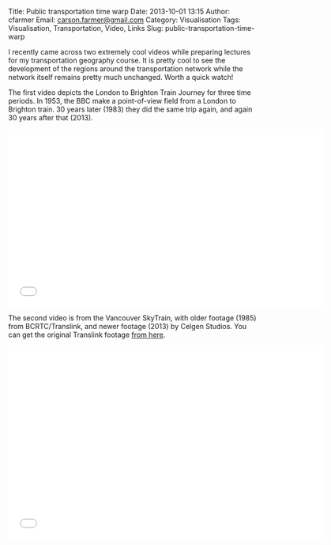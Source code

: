 Title: Public transportation time warp
Date: 2013-10-01 13:15
Author: cfarmer
Email: carson.farmer@gmail.com
Category: Visualisation
Tags: Visualisation, Transportation, Video, Links
Slug: public-transportation-time-warp

I recently came across two extremely cool videos while preparing lectures for my
transportation geography course. It is pretty cool to see the development of the 
regions around the transportation network while the network itself remains 
pretty much unchanged. Worth a quick watch!

The first video depicts the London to Brighton Train Journey for three time 
periods. In 1953, the BBC make a point-of-view field from a London to Brighton 
train. 30 years later (1983) they did the same trip again, and again 
30 years after that (2013).

<div class="youtube" align="center">
<iframe width="640" height="360" 
    src="//www.youtube.com/embed/tGTwSNPqAqs?feature=player_detailpage" 
    frameborder="0" allowfullscreen></iframe>
</div>

The second video is from the Vancouver SkyTrain, with older footage (1985) from 
BCRTC/Translink, and newer footage (2013) by Celgen Studios. You can get the 
original Translink footage [from here][].

<div class="youtube" align="center">
<iframe width="640" height="390" 
    src="//www.youtube.com/embed/erodkwTS7sQ" frameborder="0" 
    allowfullscreen></iframe>
</div>

[from here]: http://www.youtube.com/watch?feature=player_detailpage&v=SV7rwEB_SOA

<!--more-->

